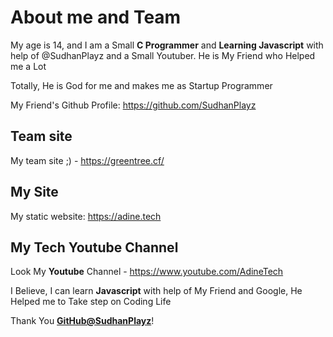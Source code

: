 # About me and Team
My age is 14, and I am a Small **C Programmer** and **Learning Javascript** with help of @SudhanPlayz and a Small Youtuber.
He is My Friend who Helped me a Lot 

Totally, He is God for me and makes me as Startup Programmer

My Friend's Github Profile: https://github.com/SudhanPlayz

## Team site
My team site ;) - https://greentree.cf/ 

## My Site
My static website: https://adine.tech

## My Tech Youtube Channel 
Look My **Youtube** Channel - https://www.youtube.com/AdineTech

I Believe, I can learn **Javascript** with  help of My Friend and Google, He Helped me to Take step on Coding Life

Thank You **[GitHub@SudhanPlayz](https://github.com/SudhanPlayz)**!
